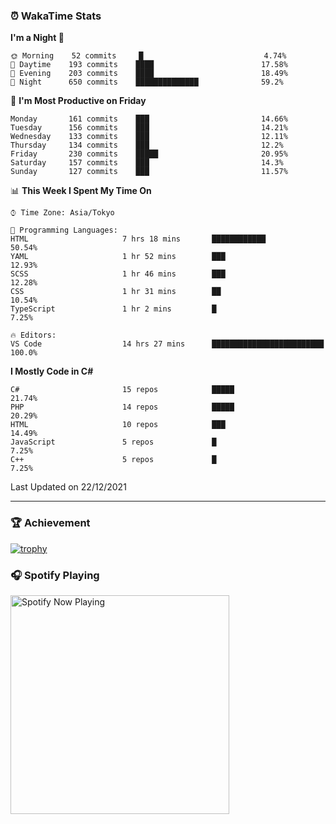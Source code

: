 ### ⏰ WakaTime Stats


<!--START_SECTION:waka-->
**I'm a Night 🦉** 

```text
🌞 Morning    52 commits     █                           4.74% 
🌆 Daytime    193 commits    ████                        17.58% 
🌃 Evening    203 commits    ████                        18.49% 
🌙 Night      650 commits    ██████████████              59.2%

```
📅 **I'm Most Productive on Friday** 

```text
Monday       161 commits    ███                         14.66% 
Tuesday      156 commits    ███                         14.21% 
Wednesday    133 commits    ███                         12.11% 
Thursday     134 commits    ███                         12.2% 
Friday       230 commits    █████                       20.95% 
Saturday     157 commits    ███                         14.3% 
Sunday       127 commits    ███                         11.57%

```


📊 **This Week I Spent My Time On** 

```text
⌚︎ Time Zone: Asia/Tokyo

💬 Programming Languages: 
HTML                     7 hrs 18 mins       ████████████                50.54% 
YAML                     1 hr 52 mins        ███                         12.93% 
SCSS                     1 hr 46 mins        ███                         12.28% 
CSS                      1 hr 31 mins        ██                          10.54% 
TypeScript               1 hr 2 mins         █                           7.25%

🔥 Editors: 
VS Code                  14 hrs 27 mins      █████████████████████████   100.0%

```

**I Mostly Code in C#** 

```text
C#                       15 repos            █████                       21.74% 
PHP                      14 repos            █████                       20.29% 
HTML                     10 repos            ███                         14.49% 
JavaScript               5 repos             █                           7.25% 
C++                      5 repos             █                           7.25%

```



 Last Updated on 22/12/2021
<!--END_SECTION:waka-->

---

### 🏆 Achievement

[![trophy](https://github-profile-trophy.vercel.app/?username=Slime-hatena&theme=flat&no-bg=true&no-frame=true&column=8)](https://github.com/ryo-ma/github-profile-trophy)

### 🎧 Spotify Playing

[<img src="https://spotify-now-playing-slime-hatena.vercel.app/api/spotify-playing" alt="Spotify Now Playing" width="350" />](https://open.spotify.com/user/slime_hatena)

<!--
**Slime-hatena/Slime-hatena** is a ✨ _special_ ✨ repository because its `README.md` (this file) appears on your GitHub profile.

Here are some ideas to get you started:

- 🔭 I’m currently working on ...
- 🌱 I’m currently learning ...
- 👯 I’m looking to collaborate on ...
- 🤔 I’m looking for help with ...
- 💬 Ask me about ...
- 📫 How to reach me: ...
- 😄 Pronouns: ...
- ⚡ Fun fact: ...
-->
